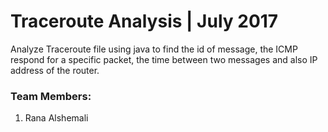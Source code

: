 # Traceroute Analysis | July 2017
Analyze Traceroute file using java to find the id of message, the ICMP respond for a specific packet, the time between two messages and also IP address of the router.

### Team Members:
1. Rana Alshemali
